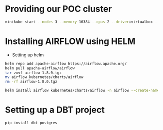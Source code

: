 # Providing our POC cluster 

```sh
minikube start --nodes 3 --memory 16384 --cpus 2 --driver=virtualbox --disk-size 200GB
```

# Installing AIRFLOW using HELM
- Setting up helm
```sh
helm repo add apache-airflow https://airflow.apache.org/
helm pull apache-airflow/airflow
tar zxvf airflow-1.8.0.tgz
mv airflow kubernetes/charts/airflow
rm -rf airflow-1.8.0.tgz
```

```sh
helm install airflow kubernetes/charts/airflow -n airflow --create-namespace --debug
```

# Setting up a DBT project
```sh
pip install dbt-postgres
```


